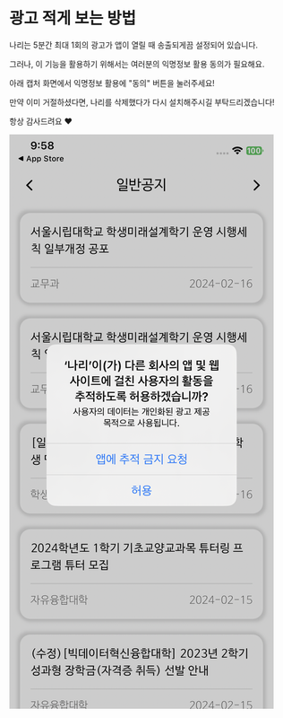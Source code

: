 # 광고 적게 보는 방법

나리는 5분간 최대 1회의 광고가 앱이 열릴 때 송출되게끔 설정되어 있습니다.

그러나, 이 기능을 활용하기 위해서는 여러분의 익명정보 활용 동의가 필요해요.

아래 캡처 화면에서 익명정보 활용에 "동의" 버튼을 눌러주세요!

만약 이미 거절하셨다면, 나리를 삭제했다가 다시 설치해주시길 부탁드리겠습니다!

항상 감사드려요 ❤️

![아이폰 캡처](./screen-capture.png)
